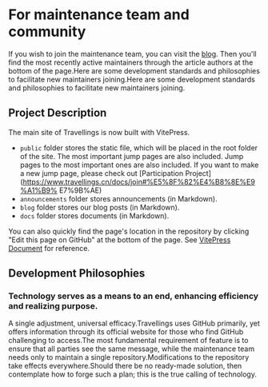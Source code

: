 # For maintenance team and community

If you wish to join the maintenance team, you can visit the [blog](https://www.travellings.cn/blog). Then you'll find the most recently active maintainers through the article authors at the bottom of the page.Here are some development standards and philosophies to facilitate new maintainers joining.Here are some development standards and philosophies to facilitate new maintainers joining.

## Project Description

The main site of Travellings is now built with VitePress.

- `public` folder stores the static file, which will be placed in the root folder of the site. The most important jump pages are also included. Jump pages to the most important ones are also included. If you want to make a new jump page, please check out [Participation Project](https://www.travellings.cn/docs/join#%E5%8F%82%E4%B8%8E%E9%A1%B9% E7%9B%AE)
- `announcements` folder stores announcements (in Markdown).
- `blog` folder stores our blog posts (in Markdown).
- `docs` folder stores documents (in Markdown).

You can also quickly find the page's location in the repository by clicking "Edit this page on GitHub" at the bottom of the page. See [VitePress Document](https://vitepress.dev/) for reference.

## Development Philosophies

### Technology serves as a means to an end, enhancing efficiency and realizing purpose.

A single adjustment, universal efficacy.Travellings uses GitHub primarily, yet offers information through its official website for those who find GitHub challenging to access.The most fundamental requirement of feature is to ensure that all parties see the same message, while the maintenance team needs only to maintain a single repository.Modifications to the repository take effects everywhere.Should there be no ready-made solution, then contemplate how to forge such a plan; this is the true calling of technology.
